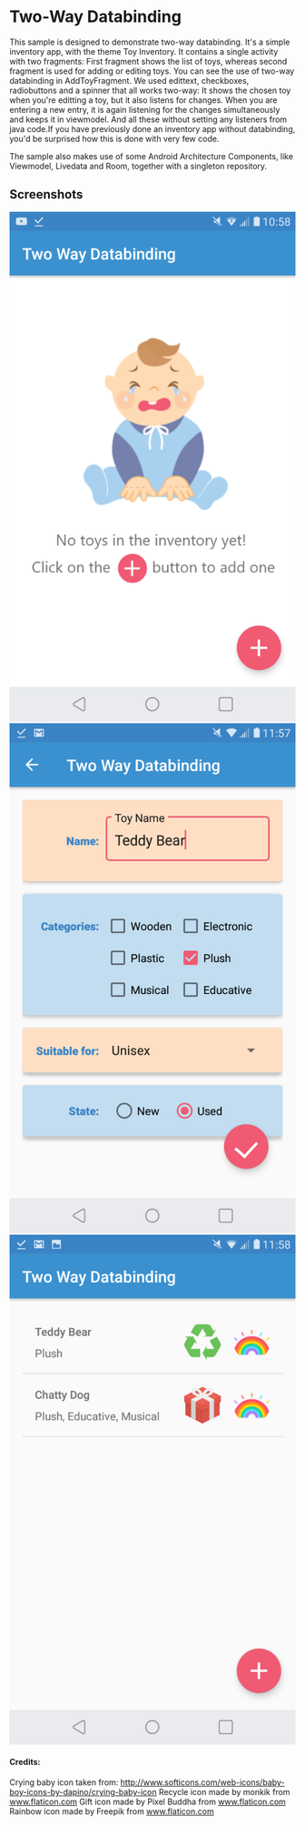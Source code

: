 # Two-Way Databinding
This sample is designed to demonstrate two-way databinding. It's a simple inventory app, with the theme Toy Inventory. 
It contains a single activity with two fragments: First fragment shows the list of toys, whereas second fragment is used for adding or editing toys.
You can see the use of two-way databinding in AddToyFragment. We used edittext, checkboxes, radiobuttons and a spinner that all works two-way:
It shows the chosen toy when you're editting a toy, but it also listens for changes. When you are entering a new entry, it is again listening for the changes simultaneously and keeps it in viewmodel. And all these without setting any listeners from java code.If you have previously done an inventory app without databinding, you'd be surprised how this is done with very few code. 

The sample also makes use of some Android Architecture Components, like Viewmodel, Livedata and Room, together with a singleton repository.

## Screenshots


![Empty list](screenshots/screenshot0.png) ![Add a toy](screenshots/screenshot1.png) ![Toy list](screenshots/screenshot2.png)



#### Credits:
Crying baby icon taken from: http://www.softicons.com/web-icons/baby-boy-icons-by-dapino/crying-baby-icon
Recycle icon made by monkik from www.flaticon.com
Gift icon made by Pixel Buddha from www.flaticon.com
Rainbow icon made by Freepik from www.flaticon.com
